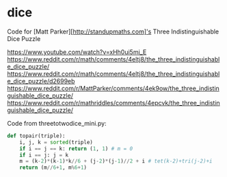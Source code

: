 # dice
Code for [Matt Parker][http://standupmaths.com]'s Three Indistinguishable Dice Puzzle

https://www.youtube.com/watch?v=xHh0ui5mi_E
https://www.reddit.com/r/math/comments/4eltj8/the_three_indistinguishable_dice_puzzle/
https://www.reddit.com/r/math/comments/4eltj8/the_three_indistinguishable_dice_puzzle/d2699eb
https://www.reddit.com/r/MattParker/comments/4ek9ow/the_three_indistinguishable_dice_puzzle/
https://www.reddit.com/r/mathriddles/comments/4epcvk/the_three_indistinguishable_dice_puzzle/

Code from threetotwodice_mini.py:
```python
def topair(triple):
    i, j, k = sorted(triple)
    if i == j == k: return (1, 1) # m = 0
    if i == j: j = k
    m = (k-2)*(k-1)*k//6 + (j-2)*(j-1)//2 + i # tet(k-2)+tri(j-2)+i
    return (m//6+1, m%6+1)
```
